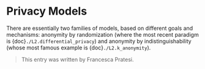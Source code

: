 # Privacy Models

There are essentially two families of models, based on different goals and mechanisms: anonymity by randomization (where the most recent paradigm is {doc}`./L2.differential_privacy`) and anonymity by indistinguishability (whose most famous example is {doc}`./L2.k_anonymity`).


> This entry was written by Francesca Pratesi.

